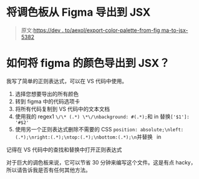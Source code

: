 # 将调色板从 Figma 导出到 JSX

> 原文:[https://dev . to/aexol/export-color-palette-from-fig ma-to-jsx-5382](https://dev.to/aexol/export-color-palette-from-figma-to-jsx-5382)

# [](#how-to-export-colors-from-figma-to-jsx)如何将 figma 的颜色导出到 JSX？

我写了简单的正则表达式，可以在 VS 代码中使用。

1.  选择您想要导出的所有颜色
2.  转到 figma 中的代码选项卡
3.  将所有代码复制到 VS 代码中的文本文档
4.  使用我的 regex1 `\/\* (.*) \*\/\nbackground: #(.*);`和 in 替换`['$1']: '#$2'`
5.  使用另一个正则表达式删除不需要的 CSS `position: absolute;\nleft:(.*);\nright:(.*);\ntop:(.*);\nbottom:(.*);\n`并替换` ` in

记得在 VS 代码中的查找和替换中打开正则表达式

对于巨大的调色板来说，它可以节省 30 分钟来编写这个文件。这是有点 hacky，所以请告诉我是否有任何其他方法。